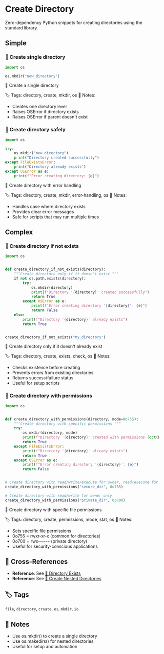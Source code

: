 # Create Directory

Zero-dependency Python snippets for creating directories using the standard library.

## Simple

### 🧩 Create single directory

```python
import os

os.mkdir("new_directory")
```

📂 Create a single directory

🏷️ Tags: directory, create, mkdir, os
📝 Notes:
- Creates one directory level
- Raises OSError if directory exists
- Raises OSError if parent doesn't exist

### 🧩 Create directory safely

```python
import os

try:
    os.mkdir("new_directory")
    print("Directory created successfully")
except FileExistsError:
    print("Directory already exists")
except OSError as e:
    print(f"Error creating directory: {e}")
```

📂 Create directory with error handling

🏷️ Tags: directory, create, mkdir, error-handling, os
📝 Notes:
- Handles case where directory exists
- Provides clear error messages
- Safe for scripts that may run multiple times

## Complex

### 🧩 Create directory if not exists

```python
import os


def create_directory_if_not_exists(directory):
    """Create directory only if it doesn't exist."""
    if not os.path.exists(directory):
        try:
            os.mkdir(directory)
            print(f"Directory '{directory}' created successfully")
            return True
        except OSError as e:
            print(f"Error creating directory '{directory}': {e}")
            return False
    else:
        print(f"Directory '{directory}' already exists")
        return True


create_directory_if_not_exists("my_directory")
```

📂 Create directory only if it doesn't already exist

🏷️ Tags: directory, create, exists, check, os
📝 Notes:
- Checks existence before creating
- Prevents errors from existing directories
- Returns success/failure status
- Useful for setup scripts

### 🧩 Create directory with permissions

```python
import os


def create_directory_with_permissions(directory, mode=0o755):
    """Create directory with specific permissions."""
    try:
        os.mkdir(directory, mode)
        print(f"Directory '{directory}' created with permissions {oct(mode)}")
        return True
    except FileExistsError:
        print(f"Directory '{directory}' already exists")
        return True
    except OSError as e:
        print(f"Error creating directory '{directory}': {e}")
        return False


# Create directory with read/write/execute for owner, read/execute for others
create_directory_with_permissions("secure_dir", 0o755)

# Create directory with read/write for owner only
create_directory_with_permissions("private_dir", 0o700)
```

📂 Create directory with specific file permissions

🏷️ Tags: directory, create, permissions, mode, stat, os
📝 Notes:
- Sets specific file permissions
- 0o755 = rwxr-xr-x (common for directories)
- 0o700 = rwx------ (private directory)
- Useful for security-conscious applications

## 🔗 Cross-References

- **Reference**: See [📂 Directory Exists](./directory_exists.md)
- **Reference**: See [📂 Create Nested Directories](./create_nested_directories.md)

## 🏷️ Tags

`file`, `directory`, `create`, `os`, `mkdir`, `io`

## 📝 Notes

- Use os.mkdir() to create a single directory
- Use os.makedirs() for nested directories
- Useful for setup and automation
